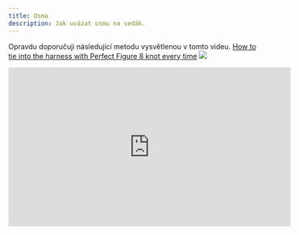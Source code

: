 ```yaml
---
title: Osma
description: Jak uvázat osmu na sedák.
---
```


Opravdu doporučuji následující metodu vysvětlenou v tomto videu.
[How to tie into the harness with Perfect Figure 8 knot every time](https://www.youtube.com/watch?v=PJkCaUUhqgs)
[![](https://markdown-videos-api.jorgenkh.no/youtube/PJkCaUUhqgs)](https://youtu.be/PJkCaUUhqgs)
<div align="center">
  <iframe width="560" height="315" src="https://www.youtube.com/embed/PJkCaUUhqgs" 
  frameborder="0" allowfullscreen></iframe>
</div>